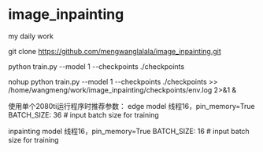 # image_inpainting
my daily work  

git clone https://github.com/mengwanglalala/image_inpainting.git

python train.py --model 1 --checkpoints ./checkpoints

nohup python train.py --model 1 --checkpoints ./checkpoints >> /home/wangmeng/work/image_inpainting/checkpoints/env.log 2>&1 &

使用单个2080ti运行程序时推荐参数：
edge model
线程16，pin_memory=True
BATCH_SIZE: 36               # input batch size for training



inpainting model
线程16，pin_memory=True
BATCH_SIZE: 16               # input batch size for training
